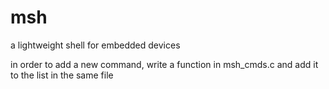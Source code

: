 # msh
a lightweight shell for embedded devices

in order to add a new command, write a function in msh_cmds.c and add it to the list in the same file
